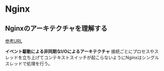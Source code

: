# Nginx

## Nginxのアーキテクチャを理解する

[参考URL](https://qiita.com/kamihork/items/296ee689a8d48c2bebcd)

**イベント駆動による非同期なI/Oによるアーキテクチャ**
接続ごとにプロセスやスレッドを立ち上げてコンテキストスイッチが起こらないようにNginxはシングルスレッドで処理を行う。
